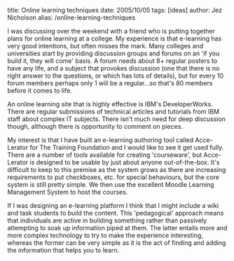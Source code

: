 title: Online learning techniques
date: 2005/10/05
tags: [ideas]
author: Jez Nicholson
alias: /online-learning-techniques

I was discussing over the weekend with a friend who is putting together plans for online learning at a college. My experience is that e-learning has very good intentions, but often misses the mark. Many colleges and universities start by providing discussion groups and forums on an 'if you build it, they will come' basis. A forum needs about 8+ regular posters to have any life, and a subject that provokes discussion (one that there is no right answer to the questions, or which has lots of details), but for every 10 forum members perhaps only 1 will be a regular...so that's 80 members before it comes to life.

An online learning site that is highly effective is IBM's DeveloperWorks. There are regular submissions of technical articles and tutorials from IBM staff about complex IT subjects. There isn't much need for deep discussion though, although there is opportunity to comment on pieces.

My interest is that I have built an e-learning authoring tool called Acce-Lerator for The Training Foundation and I would like to see it get used fully. There are a number of tools available for creating 'courseware', but Acce-Lerator is designed to be usable by just about anyone out-of-the-box. It's difficult to keep to this premise as the system grows as there are increasing requirements to put checkboxes, etc. for special behaviours, but the core system is still pretty simple. We then use the excellent Moodle Learning Management System to host the courses.

If I was designing an e-learning platform I think that I might include a wiki and task students to build the content. This 'pedagogical' approach means that individuals are active in building something rather than passively attempting to soak up information piped at them. The latter entails more and more complex technology to try to make the experience interesting, whereas the former can be very simple as it is the act of finding and adding the information that helps you to learn.